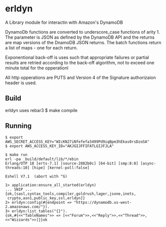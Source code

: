 erldyn
=====

A Library module for interactin with Amazon's DynamoDB

DynamoDb functions are converted to underscore_case functions of arity 1.
The parameter is JSON as defined by the DynamoDB API and the returns are
map versions of the DnamoDB JSON returns. The batch functions return a
list of maps - one for each return.

Exponentional back-off is uses such that appropriate failures or partial
results are retried according to the back-off algorithm, not to exceed one
minute total for the opperationl

All http opperations are PUTS and Version 4 of the Signature authorizaion
header is used.


Build
-----
erldyn uses rebar3
    $ make compile

Running
-------

    $ export AWS_SECRET_ACCESS_KEY="WIcKN27iNfefefa3499Pd9iqBpm3hEkas0rsDzoSA"
    $ export AWS_ACCESS_KEY_ID="AKJGIJFFIFATLGIJFJLA"
   
    $ make run
    erl -pa _build/default/lib/*/ebin
    Erlang/OTP 18 [erts-7.1] [source-2882b0c] [64-bit] [smp:8:8] [async-threads:10] [hipe] [kernel-poll:false]

    Eshell V7.1  (abort with ^G)

    1> application:ensure_all_started(erldyn)
    ... SNIP ...
    {ok,[sasl,syntax_tools,compiler,goldrush,lager,jsone,inets,
     crypto,asn1,public_key,ssl,erldyn]}
    2> erldyn:config(#{endpoint => "https://dynamodb.us-west-2.amazonaws.com/"}).
    3> erldyn:list_tables("{}").
    {ok,#{<<"TableNames">> => [<<"Forum">>,<<"Reply">>,<<"Thread">>,<<"Wizzards">>]}}ok
    

